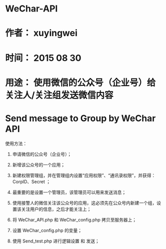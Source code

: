 # WeChar-API
# 作者： xuyingwei
# 时间： 2015 08 30

# 用途： 使用微信的公众号（企业号）给关注人/关注组发送微信内容
# Send message to Group by WeChar API

使用方法：
1.	申请微信的公众号（企业号）；
2.	新增该公众号的一个应用；
3.	新建权限管理组，并在管理组内设置“应用权限”、“通讯录权限”，并获得：CorpID、Secret ；
4.	最重要的是设置一个管理员，该管理员可以用来发送消息；
5.	使用接警人的微信关注该公众号的应用，这必须先在公众号内新建一个组，设置该关注用户的信息，之后才能关注上；

6.	将 WeChar_API.php 和 WeChar_config.php 拷贝至服务器上；
7.	设置 WeChar_config.php 的变量；
8.	使用 Send_test.php 进行逻辑设置 和 发送；